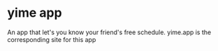 # yime app

An app that let's you know your friend's free schedule.
yime.app is the corresponding site for this app
